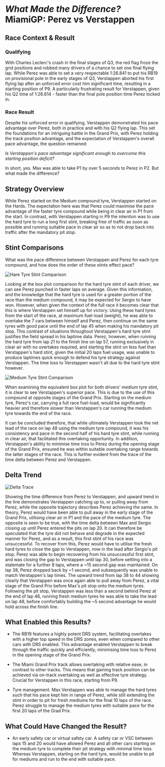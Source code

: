 # *What Made the Difference?* MiamiGP: Perez vs Verstappen

##  Race Context & Result

### Qualifying

With Charles Leclerc's crash in the final stages of Q3, the red flag froze the grid positions and robbed many drivers of a chance to set one final flying lap. While Perez was able to set a very respectable 1:26.841 to put his RB19 on provisional pole in the early stages of Q3, Verstappen aborted his first flying lap after an unforced error cost him significant time, resulting in a starting position of P9. A particularly frustrating result for Verstappen, given his Q2 time of 1:26.814 - faster than the final pole position time Perez locked in.

### Race Result

Despite his unforced error in qualifying, Verstappen demonstrated his pace advantage over Perez, both in practice and with his Q2 flying lap. This set the foundations for an intriguing battle in the Grand Prix, with Perez holding the track position advantage, and the expectation of Verstappen's overall pace advantage, the question remained: 

*Is Verstappen's pace advantage significant enough to overcome this starting position deficit?*

In short, yes. Max was able to take P1 by over 5 seconds to Perez in P2. But what made the difference?

## Strategy Overview

While Perez started on the Medium compound tyre, Verstappen started on the Hards. The expectation here was that Perez could maximise the pace advantage of the faster tyre compound while being in clear air in P1 from the start. In contrast, with Verstappen starting in P9 the intention was to use the hard tyre to run a long first stint, breaking free of traffic as soon as possible and running suitable pace in clear air so as to not drop back into traffic after the mandatory pit stop.

## Stint Comparisons

What was the pace difference between Verstappen and Perez for each tyre compound, and how does the order of these stints effect pace?

![Hare Tyre Stint Comparison](/Data%20Visualisations/2023%20Season/MiamiGP/MiamiGP%20Hard%20Stint.png)

Looking at the box plot comparison for the hard tyre stint of each driver, we can see Perez punched in faster laps on average. Given this information, and the knowledge that the hard tyre is used for a greater portion of the race than the medium compound, it may be expected for Sergio to have won. However, when given the context of the full race it becomes clear that this is where Verstappen set himself up for victory. Using these hard tyres from the start of the race, at maximum fuel-load (weight), he was able to overtake the 7 cars between himself and Perez, then continue on the same tyres with good pace until the end of lap 45 when making his mandatory pit stop. This contrast of situations throughout Verstappen's hard tyre stint justifies the field spread in his laptime data. Perez, however, when running the hard tyre from lap 21 to the finish line on lap 57, running exclusively in clear air with no overtakes required, and starting the stint on less fuel than Verstappen's hard stint, given the initial 20 laps fuel usage, was unable to produce laptimes quick enough to defend his tyre strategy against Verstappen. The time loss to Verstappen wasn't all due to the hard tyre stint however.

![Medium Tyre Stint Comparison](/Data%20Visualisations/2023%20Season/MiamiGP/MiamiGP%20Medium%20Stint.png)

When examining the equivalent box plot for both drivers' medium tyre stint, it is clear to see Verstappen's superior pace. This is due to the use of this compound at opposite stages of the Grand Prix. Starting on the medium tyre, Perez's car, carrying a full race fuel-load, would be significantly heavier and therefore slower than Verstappen's car running the medium tyre towards the end of the race.

It can be concluded therefore, that while ultimately Verstappen took the net lead of the race on lap 48 using the medium tyre compound, it was his consistency and pace in the second half of his hard tyre stint, while running in clear air, that facilitated this overtaking opportunity. In addition, Verstappen's ability to minimise time loss to Perez during the opening stage of the Grand Prix, ensured he was within suitable overtaking range towards the latter stages of the race. This is further evident from the trace of the time delta between Perez and Verstappen.

## Delta Trend

![Delta Trace](/Data%20Visualisations/2023%20Season/MiamiGP/MiamiGP%20Delta%20Trace.png)

Showing the time difference from Perez to Verstappen, and upward trend in the line demonstrates Verstappen catching up to, or pulling away from Perez, while the opposite trajectory describes Perez achieving the same. In theory, Perez would have been able to pull away in the early stage of the Grand Prix, utilising clear air in P1 and the pace of the medium tyre. The opposite is seen to be true, with the time delta between Max and Sergio closing up until Perez entered the pits on lap 20. It can therefore be speculated that the tyre did not behave and degrade in the expected manner for Perez, and as a result, this first stint of his race was unsuccessful. To recover from this, Perez would have to utilise the fresh hard tyres to close the gap to Verstappen, now in the lead after Sergio's pit stop. Perez was able to begin recovering from his unsuccessful first stint, and was closing the gap to Verstappen until lap 30, before settling into a stalemate for a further 8 laps, where a ~15 second gap was maintained. On lap 38, Perez dropped back by ~1 second, and subsequently was unable to match Verstappen's lap times. The upward trend from lap 38 to 44 showing clearly that Verstappen was once again able to pull away from Perez, a vital stage of the Grand Prix before Max's pit stop onto the medium tyres. Following the pit stop, Verstappen was less than a second behind Perez at the end of lap 46, running fresh medium tyres he was able to take the lead on lap 48, before comfortably building the ~5 second advantage he would hold across the finish line.

## What Enabled this Results?

- The RB19 features a highly potent DRS system, facilitating overtakes with a higher top speed in the DRS zones, even when compared to other cars with DRS enabled. This advantage enabled Verstappen to break through the traffic quickly and efficiently, minimising time loss to Perez in the opening stage of the Grand Prix.

- The Miami Grand Prix track allows overtaking with relative ease, in contrast to other tracks. This means that gaining track position can be achieved via on-track overtaking as well as effective tyre strategy. Crucial for Verstappen in this race, starting from P9.

- Tyre management. Max Verstappen was able to manage the hard tyres such that his pace kept him in range of Perez, while still extending the stint in order to pit for fresh mediums for the final 10 laps of the race. Perez struggle to manage the medium tyres with suitable pace for the first 20 laps of the Grad Prix.

## What Could Have Changed the Result?

- An early safety car or virtual safety car. A safety car or VSC between laps 15 and 20 would have allowed Perez and all other cars starting on the medium tyre to complete their pit strategy with minimal time loss. Whereas Verstappen, starting on the hard tyre, would be unable to pit for mediums and run to the end with suitable pace.